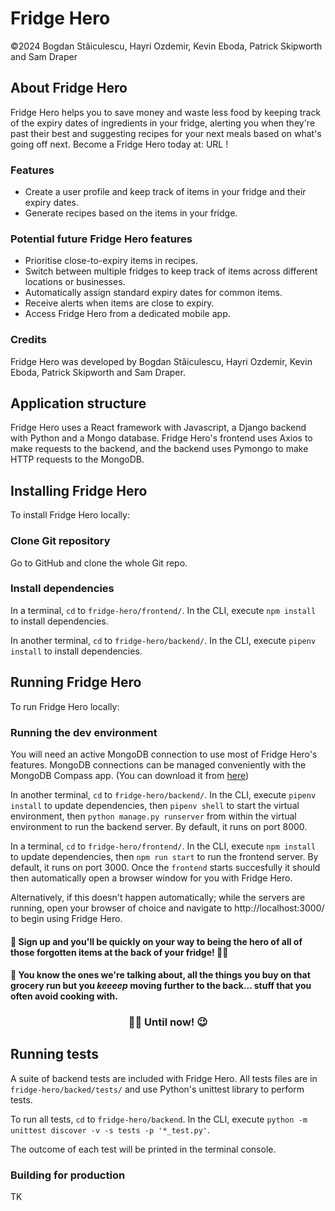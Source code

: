 # Fridge Hero
©2024 Bogdan Stăiculescu, Hayri Ozdemir, Kevin Eboda, Patrick Skipworth and Sam Draper

## About Fridge Hero
Fridge Hero helps you to save money and waste less food by keeping track of the expiry dates of ingredients in your fridge, alerting you when they're past their best and suggesting recipes for your next meals based on what's going off next. Become a Fridge Hero today at: URL !

### Features
- Create a user profile and keep track of items in your fridge and their expiry dates.
- Generate recipes based on the items in your fridge.

### Potential future Fridge Hero features
- Prioritise close-to-expiry items in recipes.
- Switch between multiple fridges to keep track of items across different locations or businesses.
- Automatically assign standard expiry dates for common items.
- Receive alerts when items are close to expiry.
- Access Fridge Hero from a dedicated mobile app.

### Credits
Fridge Hero was developed by Bogdan Stăiculescu, Hayri Ozdemir, Kevin Eboda, Patrick Skipworth and Sam Draper.

## Application structure
Fridge Hero uses a React framework with Javascript, a Django backend with Python and a Mongo database. Fridge Hero's frontend uses Axios to make requests to the backend, and the backend uses Pymongo to make HTTP requests to the MongoDB.

## Installing Fridge Hero
To install Fridge Hero locally:
### Clone Git repository
Go to GitHub and clone the whole Git repo.

### Install dependencies
In a terminal, `cd` to `fridge-hero/frontend/`. In the CLI, execute `npm install` to install dependencies.

In another terminal, `cd` to `fridge-hero/backend/`. In the CLI, execute `pipenv install` to install dependencies.

## Running Fridge Hero
To run Fridge Hero locally:
### Running the dev environment
You will need an active MongoDB connection to use most of Fridge Hero's features. MongoDB connections can be managed conveniently with the MongoDB Compass app. (You can download it from [here](https://www.mongodb.com/products/tools/compass))

In another terminal, `cd` to `fridge-hero/backend/`. In the CLI, execute `pipenv install` to update dependencies, then `pipenv shell` to start the virtual environment, then `python manage.py runserver` from within the virtual environment to run the backend server. By default, it runs on port 8000.

In a terminal, `cd` to `fridge-hero/frontend/`. In the CLI, execute `npm install` to update dependencies, then `npm run start` to run the frontend server. By default, it runs on port 3000. Once the `frontend` starts succesfully it should then automatically open a browser window for you with Fridge Hero. 

Alternatively, if this doesn't happen automatically; while the servers are running, open your browser of choice and navigate to http://localhost:3000/ to begin using Fridge Hero.

#### 🤩 Sign up and you'll be quickly on your way to being the hero of all of those forgotten items at the back of your fridge! 🫶🏼
#### 🎉 You know the ones we're talking about, all the things you buy on that grocery run but you *keeeep* moving further to the back... stuff that you often avoid cooking with. 
### <p align="center">💪🏼 Until now! 😉</p>


## Running tests
A suite of backend tests are included with Fridge Hero. All tests files are in `fridge-hero/backed/tests/` and use Python's unittest library to perform tests.

To run all tests, `cd` to `fridge-hero/backend`. In the CLI, execute `python -m unittest discover -v -s tests -p '*_test.py'`.

The outcome of each test will be printed in the terminal console.

### Building for production
TK

